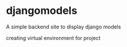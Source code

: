 # djangomodels

A simple backend site to display django models

creating virtual environment for project
